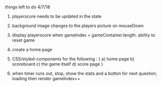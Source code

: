 things left to do 4/7/18

1.  playerscore needs to be updated in the state

2.  background image changes to the players picture on mouseDown

3.  display playerscore when gameIndex = gameContainer.length. ability to reset game

4.  create a home page

5.  CSS/styled-components for the following : {
    a) home page
    b) scoreboard
    c) the game itself
    d) score page
    }

6.  when timer runs out, stop, show the stats and a button for next question, loading then render gameIndex++
